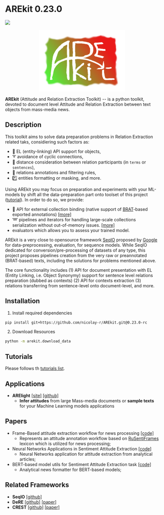 # AREkit 0.23.0

![](https://img.shields.io/badge/Python-3.6-brightgreen.svg)

<p align="center">
    <img src="logo.png"/>
</p>

**AREkit** (Attitude and Relation Extraction Toolkit) --
is a python toolkit, devoted to document level Attitude and Relation Extraction between text objects from mass-media news. 

## Description

This toolkit aims to solve data preparation problems in Relation Extraction related taks, considiering such factors as:
* 🔗 EL (entity-linking) API support for objects, 
* ➰ avoidance of cyclic connections,
* :straight_ruler: distance consideration between relation participants (in `terms` or `sentences`),
* 📑 relations annotations and filtering rules,
* *️⃣ entities formatting or masking, and more.

Using AREkit you may focus on preparation and experiments with your ML-models by shift all the data-preparation part  onto toolset of this project ([tutorial](https://nicolay-r.github.io/blog/articles/2022-05/process-mass-media-relations-with-arekit)).
In order to do so, we provide:
* :file_folder: API for external collection binding (native support of [BRAT](https://brat.nlplab.org/)-based exported annotations) 
[[more]](https://nicolay-r.github.io/blog/articles/2022-08/arekit-collection-bind)
* ➿ pipelines and iterators for handling large-scale collections serialization without out-of-memory issues.
[[more]](https://nicolay-r.github.io/blog/articles/2022-08/arekit-text-opinion-annotation-pipeline)
* evaluators which allows you to assess your trained model.

AREkit is a very close to opensource framework [SeqIO](https://github.com/google/seqio) proposed by [Google](https://github.com/google) 
for data-preprocessing, evaluation, for sequence models.
While SeqIO dedicated for conversion/pre-processing of datasets of any type, 
this project proposes pipelines creation from the very raw or preannotated (BRAT-based) texts, including the solutions for problems mentioned above.

The core functionality includes 
(1) API for document presentation with EL (Entity Linking, i.e. Object Synonymy) support 
for sentence level relations preparation (dubbed as contexts)
(2) API for contexts extraction
(3) relations transferring from sentence-level onto document-level, and more.

## Installation 

1. Install required dependencies
```bash
pip install git+https://github.com/nicolay-r/AREkit.git@0.23.0-rc
```

2. Download Resources
```bash
python -m arekit.download_data
```

## Tutorials
Please follows th
[tutorials list](https://github.com/nicolay-r/AREkit/tree/master/tests/tutorials).

## Applications

* **ARElight** [[site]](https://nicolay-r.github.io/arelight-page/) [[github]](https://github.com/nicolay-r/ARElight)
    * **Infer attitudes** from large Mass-media documents or **sample texts** for your Machine Learning models applications

## Papers
* Frame-Based attitude extraction workflow for news processing [[code]](https://github.com/nicolay-r/frame-based-attitude-extraction-workflow)
    * Represents an attitude annotation workflow based on [RuSentiFrames](https://github.com/nicolay-r/RuSentiFrames) lexicon which is utilized for news processing;
* Neural Networks Applications in Sentiment Attitude Extraction [[code]](https://github.com/nicolay-r/neural-networks-for-attitude-extraction)
    * Neural Networks application for attitude extraction from analytical articles;
* BERT-based model utils for Sentiment Attitude Extraction task [[code]](https://github.com/nicolay-r/bert-utils-for-attitude-extraction)
    * Analytical news formatter for BERT-based models;

## Related Frameworks

*  **SeqIO** [[github]](https://github.com/google/seqio)
*  **DeRE** [[github]](https://github.com/ims-tcl/DeRE) [[paper]](https://aclanthology.org/D18-2008/)
*  **CREST** [[github]](https://github.com/phosseini/CREST) [[paper]](https://arxiv.org/abs/2103.13606)
